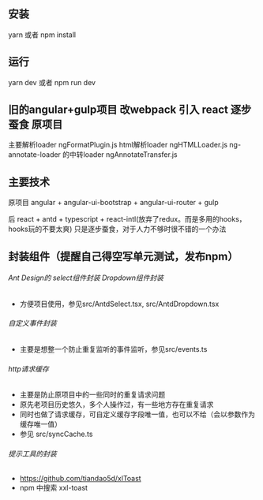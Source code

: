 ## 安装
yarn 或者 npm install

## 运行
yarn dev 或者 npm run dev

## 旧的angular+gulp项目 改webpack 引入 react 逐步蚕食 原项目
主要解析loader ngFormatPlugin.js
html解析loader ngHTMLLoader.js
ng-annotate-loader 的中转loader ngAnnotateTransfer.js

## 主要技术
原项目 angular + angular-ui-bootstrap + angular-ui-router + gulp

后 react + antd + typescript + react-intl(放弃了redux。而是多用的hooks，hooks玩的不要太爽)
只是逐步蚕食，对于人力不够时很不错的一个办法

## 封装组件（提醒自己得空写单元测试，发布npm）
###### Ant Design的 select组件封装 Dropdown组件封装
* 方便项目使用，参见src/AntdSelect.tsx, src/AntdDropdown.tsx
###### 自定义事件封装
* 主要是想整一个防止重复监听的事件监听，参见src/events.ts
###### http请求缓存
* 主要是防止原项目中的一些同时的重复请求问题
* 原先老项目历史悠久，多个人操作过，有一些地方存在重复请求
* 同时也做了请求缓存，可自定义缓存字段唯一值，也可以不给（会以参数作为缓存唯一值）
* 参见 src/syncCache.ts
###### 提示工具的封装
* <https://github.com/tiandao5d/xlToast>
* npm 中搜索 xxl-toast